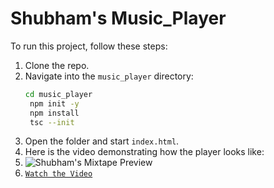 # Shubham's Music_Player

To run this project, follow these steps:

1. Clone the repo.
2. Navigate into the `music_player` directory:
   ```bash
   cd music_player
    npm init -y
    npm install
    tsc --init
    ```
3. Open the folder and start `index.html`.
4. Here is the video demonstrating how the player looks like:
5. ![Shubham's Mixtape Preview](..//music_player/Poster.jpg)
6. [`Watch the Video`](https://youtu.be/sk8biQXHYXg)